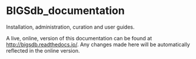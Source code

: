 BIGSdb_documentation
====================
Installation, administration, curation and user guides.

A live, online, version of this documentation can be found at 
http://bigsdb.readthedocs.io/. Any changes made here will be automatically
reflected in the online version.
